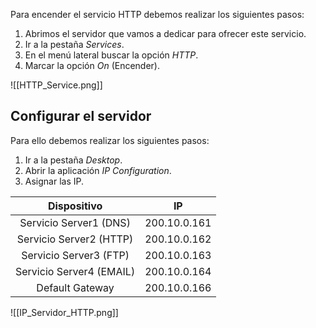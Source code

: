 Para encender el servicio HTTP debemos realizar los siguientes pasos:

1. Abrimos el servidor que vamos a dedicar para ofrecer este servicio.
2. Ir a la pestaña *Services*.
3. En el menú lateral buscar la opción *HTTP*.
4. Marcar la opción *On* (Encender).

![[HTTP_Service.png]]
## Configurar el servidor

Para ello debemos realizar los siguientes pasos:

1. Ir a la pestaña *Desktop*.
2. Abrir la aplicación *IP Configuration*.
3. Asignar las IP.

|       Dispositivo        |      IP      |
| :----------------------: | :----------: |
|  Servicio Server1 (DNS)  | 200.10.0.161 |
| Servicio Server2 (HTTP)  | 200.10.0.162 |
|  Servicio Server3 (FTP)  | 200.10.0.163 |
| Servicio Server4 (EMAIL) | 200.10.0.164 |
|     Default Gateway      | 200.10.0.166 |
![[IP_Servidor_HTTP.png]]